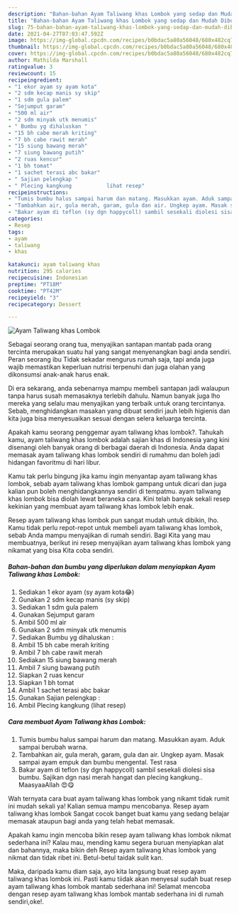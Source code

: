 ```yaml
---
description: "Bahan-bahan Ayam Taliwang khas Lombok yang sedap dan Mudah Dibuat"
title: "Bahan-bahan Ayam Taliwang khas Lombok yang sedap dan Mudah Dibuat"
slug: 75-bahan-bahan-ayam-taliwang-khas-lombok-yang-sedap-dan-mudah-dibuat
date: 2021-04-27T07:03:47.592Z
image: https://img-global.cpcdn.com/recipes/b0bdac5a80a56048/680x482cq70/ayam-taliwang-khas-lombok-foto-resep-utama.jpg
thumbnail: https://img-global.cpcdn.com/recipes/b0bdac5a80a56048/680x482cq70/ayam-taliwang-khas-lombok-foto-resep-utama.jpg
cover: https://img-global.cpcdn.com/recipes/b0bdac5a80a56048/680x482cq70/ayam-taliwang-khas-lombok-foto-resep-utama.jpg
author: Mathilda Marshall
ratingvalue: 3
reviewcount: 15
recipeingredient:
- "1 ekor ayam sy ayam kota"
- "2 sdm kecap manis sy skip"
- "1 sdm gula palem"
- "Sejumput garam"
- "500 ml air"
- "2 sdm minyak utk menumis"
- " Bumbu yg dihaluskan "
- "15 bh cabe merah kriting"
- "7 bh cabe rawit merah"
- "15 siung bawang merah"
- "7 siung bawang putih"
- "2 ruas kencur"
- "1 bh tomat"
- "1 sachet terasi abc bakar"
- " Sajian pelengkap "
- " Plecing kangkung           lihat resep"
recipeinstructions:
- "Tumis bumbu halus sampai harum dan matang. Masukkan ayam. Aduk sampai berubah warna."
- "Tambahkan air, gula merah, garam, gula dan air. Ungkep ayam. Masak sampai ayam empuk dan bumbu mengental. Test rasa"
- "Bakar ayam di teflon (sy dgn happycoll) sambil sesekali diolesi sisa bumbu. Sajikan dgn nasi merah hangat dan plecing kangkung.. MaasyaaAllah 😍😋"
categories:
- Resep
tags:
- ayam
- taliwang
- khas

katakunci: ayam taliwang khas 
nutrition: 295 calories
recipecuisine: Indonesian
preptime: "PT18M"
cooktime: "PT42M"
recipeyield: "3"
recipecategory: Dessert

---
```



![Ayam Taliwang khas Lombok](https://img-global.cpcdn.com/recipes/b0bdac5a80a56048/680x482cq70/ayam-taliwang-khas-lombok-foto-resep-utama.jpg)

Sebagai seorang orang tua, menyajikan santapan mantab pada orang tercinta merupakan suatu hal yang sangat menyenangkan bagi anda sendiri. Peran seorang ibu Tidak sekadar mengurus rumah saja, tapi anda juga wajib memastikan keperluan nutrisi terpenuhi dan juga olahan yang dikonsumsi anak-anak harus enak.

Di era  sekarang, anda sebenarnya mampu membeli santapan jadi walaupun tanpa harus susah memasaknya terlebih dahulu. Namun banyak juga lho mereka yang selalu mau menyajikan yang terbaik untuk orang tercintanya. Sebab, menghidangkan masakan yang dibuat sendiri jauh lebih higienis dan kita juga bisa menyesuaikan sesuai dengan selera keluarga tercinta. 



Apakah kamu seorang penggemar ayam taliwang khas lombok?. Tahukah kamu, ayam taliwang khas lombok adalah sajian khas di Indonesia yang kini disenangi oleh banyak orang di berbagai daerah di Indonesia. Anda dapat memasak ayam taliwang khas lombok sendiri di rumahmu dan boleh jadi hidangan favoritmu di hari libur.

Kamu tak perlu bingung jika kamu ingin menyantap ayam taliwang khas lombok, sebab ayam taliwang khas lombok gampang untuk dicari dan juga kalian pun boleh menghidangkannya sendiri di tempatmu. ayam taliwang khas lombok bisa diolah lewat beraneka cara. Kini telah banyak sekali resep kekinian yang membuat ayam taliwang khas lombok lebih enak.

Resep ayam taliwang khas lombok pun sangat mudah untuk dibikin, lho. Kamu tidak perlu repot-repot untuk membeli ayam taliwang khas lombok, sebab Anda mampu menyajikan di rumah sendiri. Bagi Kita yang mau membuatnya, berikut ini resep menyajikan ayam taliwang khas lombok yang nikamat yang bisa Kita coba sendiri.

<!--inarticleads1-->

##### Bahan-bahan dan bumbu yang diperlukan dalam menyiapkan Ayam Taliwang khas Lombok:

1. Sediakan 1 ekor ayam (sy ayam kota😂)
1. Gunakan 2 sdm kecap manis (sy skip)
1. Sediakan 1 sdm gula palem
1. Gunakan Sejumput garam
1. Ambil 500 ml air
1. Gunakan 2 sdm minyak utk menumis
1. Sediakan  Bumbu yg dihaluskan :
1. Ambil 15 bh cabe merah kriting
1. Ambil 7 bh cabe rawit merah
1. Sediakan 15 siung bawang merah
1. Ambil 7 siung bawang putih
1. Siapkan 2 ruas kencur
1. Siapkan 1 bh tomat
1. Ambil 1 sachet terasi abc bakar
1. Gunakan  Sajian pelengkap :
1. Ambil  Plecing kangkung           (lihat resep)




<!--inarticleads2-->

##### Cara membuat Ayam Taliwang khas Lombok:

1. Tumis bumbu halus sampai harum dan matang. Masukkan ayam. Aduk sampai berubah warna.
1. Tambahkan air, gula merah, garam, gula dan air. Ungkep ayam. Masak sampai ayam empuk dan bumbu mengental. Test rasa
1. Bakar ayam di teflon (sy dgn happycoll) sambil sesekali diolesi sisa bumbu. Sajikan dgn nasi merah hangat dan plecing kangkung.. MaasyaaAllah 😍😋




Wah ternyata cara buat ayam taliwang khas lombok yang nikamt tidak rumit ini mudah sekali ya! Kalian semua mampu mencobanya. Resep ayam taliwang khas lombok Sangat cocok banget buat kamu yang sedang belajar memasak ataupun bagi anda yang telah hebat memasak.

Apakah kamu ingin mencoba bikin resep ayam taliwang khas lombok nikmat sederhana ini? Kalau mau, mending kamu segera buruan menyiapkan alat dan bahannya, maka bikin deh Resep ayam taliwang khas lombok yang nikmat dan tidak ribet ini. Betul-betul taidak sulit kan. 

Maka, daripada kamu diam saja, ayo kita langsung buat resep ayam taliwang khas lombok ini. Pasti kamu tiidak akan menyesal sudah buat resep ayam taliwang khas lombok mantab sederhana ini! Selamat mencoba dengan resep ayam taliwang khas lombok mantab sederhana ini di rumah sendiri,oke!.

